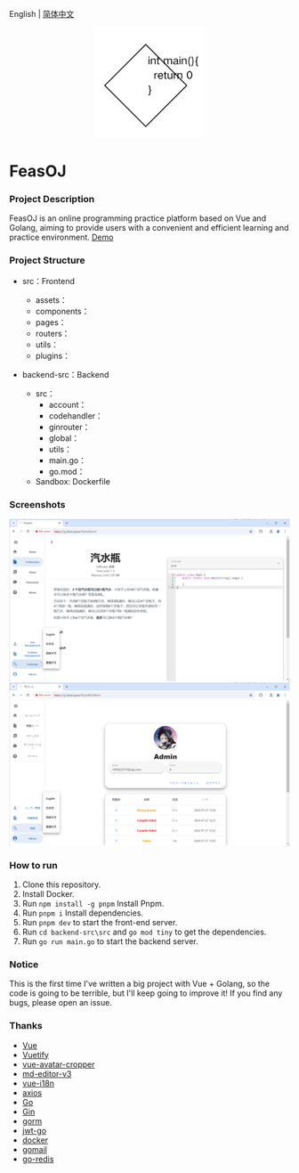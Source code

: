 English | [简体中文](README_CN.md)
<p align="center">
    <a href="https://github.com/ClaretWheel1481/FeasOJ">
        <img src="public/logo.png" height="200"/>
    </a>
</p>

# FeasOJ
### Project Description
FeasOJ is an online programming practice platform based on Vue and Golang, aiming to provide users with a convenient and efficient learning and practice environment.
[Demo](https://oj.claret.space)

### Project Structure
- src：Frontend
  - assets：
  - components：
  - pages：
  - routers：
  - utils：
  - plugins：

- backend-src：Backend
  - src：
    - account：
    - codehandler：
    - ginrouter：
    - global：
    - utils：
    - main.go：
    - go.mod：
  - Sandbox: Dockerfile

### Screenshots
![image](/public/Screenshot_1.png)
![image](/public/Screenshot_2.png)

### How to run

1. Clone this repository.
2. Install Docker.
3. Run `npm install -g pnpm` Install Pnpm.
4. Run `pnpm i` Install dependencies.
5. Run `pnpm dev` to start the front-end server.
6. Run `cd backend-src\src` and `go mod tiny` to get the dependencies.
7. Run `go run main.go` to start the backend server.

### Notice

This is the first time I've written a big project with Vue + Golang, so the code is going to be terrible, but I'll keep going to improve it!
If you find any bugs, please open an issue.


### Thanks

- [Vue](https://github.com/vuejs/vue)
- [Vuetify](https://github.com/vuetifyjs/vuetify)
- [vue-avatar-cropper](https://github.com/overtrue/vue-avatar-cropper)
- [md-editor-v3](https://github.com/imzbf/md-editor-v3)
- [vue-i18n](https://github.com/intlify/vue-i18n)
- [axios](https://github.com/axios/axios)
- [Go](https://github.com/golang/go)
- [Gin](https://github.com/gin-gonic/gin)
- [gorm](https://github.com/go-gorm/gorm)
- [jwt-go](https://github.com/golang-jwt/jwt)
- [docker](https://github.com/moby/moby)
- [gomail](https://github.com/go-gomail/gomail)
- [go-redis](https://github.com/redis/go-redis)